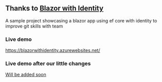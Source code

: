 ## Thanks to [Blazor with Identity](https://github.com/stavroskasidis/BlazorWithIdentity)

A sample project showcasing a blazor app using ef core with identity to improve git skills with team 

### Live demo
https://blazorwithidentity.azurewebsites.net/

### Live demo after our little changes
[Will be added soon](https://github.com/Zhantai-Nuradinovich/GitPracticeWithBlazor)

